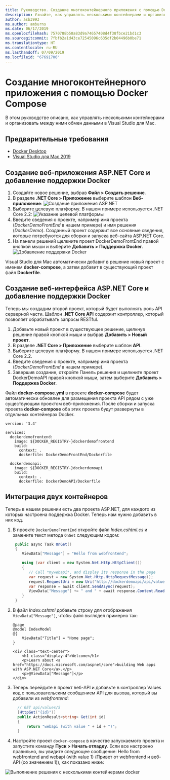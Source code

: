 ```yaml
---
title: Руководство. Создание многоконтейнерного приложения с помощью Docker Compose
description: Узнайте, как управлять несколькими контейнерами и организовать между ними обмен данными в Visual Studio для Mac
author: asb3993
ms.author: amburns
ms.date: 06/17/2019
ms.openlocfilehash: 7570788b50a83d9a74657408d4f38fbce21bd1c3
ms.sourcegitcommit: 7fbfb2a1d43ce72545096c635df2b04496b0be71
ms.translationtype: HT
ms.contentlocale: ru-RU
ms.lasthandoff: 07/09/2019
ms.locfileid: "67691706"
---
```

# <a name="create-a-multi-container-app-with-docker-compose"></a>Создание многоконтейнерного приложения с помощью Docker Compose

В этом руководстве описано, как управлять несколькими контейнерами и организовать между ними обмен данными в Visual Studio для Mac.

## <a name="prerequisites"></a>Предварительные требования

* [Docker Desktop](https://hub.docker.com/editions/community/docker-ce-desktop-mac)
* [Visual Studio для Mac 2019](https://visualstudio.microsoft.com/vs/mac)

## <a name="create-an-aspnet-core-web-application-and-add-docker-support"></a>Создание веб-приложения ASP.NET Core и добавление поддержки Docker

1. Создайте новое решение, выбрав **Файл > Создать решение**.
1. В разделе **.NET Core > Приложение** выберите шаблон **Веб-приложение**: ![Создание приложения ASP.NET](media/docker-quickstart-1.png)
1. Выберите целевую платформу. В нашем примере используется .NET Core 2.2: ![Указание целевой платформы](media/docker-quickstart-2.png)
1. Введите сведения о проекте, например имя проекта (_DockerDemoFrontEnd_ в нашем примере) и имя решения (_DockerDemo_). Созданный проект содержит все основные сведения, которые потребуются для сборки и запуска веб-сайта ASP.NET Core.
1. На панели решений щелкните проект DockerDemoFrontEnd правой кнопкой мыши и выберите **Добавить > Поддержка Docker**. ![Добавление поддержки Docker](media/docker-quickstart-3.png)

Visual Studio для Mac автоматически добавит в решение новый проект с именем **docker-compose**, а затем добавит в существующий проект файл **Dockerfile**.

## <a name="create-an-aspnet-core-web-api-and-add-docker-support"></a>Создание веб-интерфейса ASP.NET Core и добавление поддержки Docker

Теперь мы создадим второй проект, который будет выполнять роль API серверной части. Шаблон **.NET Core API** содержит контроллер, который позволяет обрабатывать запросы RESTful.

1. Добавьте новый проект в существующее решение, щелкнув решение правой кнопкой мыши и выбрав **Добавить > Новый проект**.
1. В разделе **.NET Core > Приложение** выберите шаблон **API**.
1. Выберите целевую платформу. В нашем примере используется .NET Core 2.2.
1. Введите сведения о проекте, например имя проекта (_DockerDemoFrontEnd_ в нашем примере).
1. Завершив создание, откройте Панель решения и щелкните проект DockerDemoAPI правой кнопкой мыши, затем выберите **Добавить > Поддержка Docker**.

Файл **docker-compose.yml** в проекте **docker-compose** будет автоматически обновлен для размещения проекта API рядом с уже существующим проектом веб-приложения. После сборки и запуска проекта **docker-compose** оба этих проекта будут развернуты в отдельных контейнерах Docker.

```
version: '3.4'

services:
  dockerdemofrontend:
    image: ${DOCKER_REGISTRY-}dockerdemofrontend
    build:
      context: .
      dockerfile: DockerDemoFrontEnd/Dockerfile

  dockerdemoapi:
    image: ${DOCKER_REGISTRY-}dockerdemoapi
    build:
      context: .
      dockerfile: DockerDemoAPI/Dockerfile
```

## <a name="integrate-the-two-containers"></a>Интеграция двух контейнеров

Теперь в нашем решении есть два проекта ASP.NET, для каждого из которых настроена поддержка Docker. Теперь нам нужно добавить в них код.

1. В проекте `DockerDemoFrontEnd` откройте файл *Index.cshtml.cs* и замените текст метода `OnGet` следующим кодом:

   ```csharp
    public async Task OnGet()
    {
       ViewData["Message"] = "Hello from webfrontend";

       using (var client = new System.Net.Http.HttpClient())
       {
          // Call *mywebapi*, and display its response in the page
          var request = new System.Net.Http.HttpRequestMessage();
          request.RequestUri = new Uri("http://dockerdemoapi/api/values/1");
          var response = await client.SendAsync(request);
          ViewData["Message"] += " and " + await response.Content.ReadAsStringAsync();
       }
    }
   ```

1. В файл *Index.cshtml* добавьте строку для отображения `ViewData["Message"]`, чтобы файл выглядел примерно так:

      ```cshtml
      @page
      @model IndexModel
      @{
          ViewData["Title"] = "Home page";
      }

      <div class="text-center">
          <h1 class="display-4">Welcome</h1>
          <p>Learn about <a href="https://docs.microsoft.com/aspnet/core">building Web apps with ASP.NET Core</a>.</p>
          <p>@ViewData["Message"]</p>
      </div>
      ```

1. Теперь перейдите в проект веб-API и добавьте в контроллер Values код с пользовательским сообщением API для вызова, который вы добавили из *webfrontend*:

      ```csharp
        // GET api/values/5
        [HttpGet("{id}")]
        public ActionResult<string> Get(int id)
        {
            return "webapi (with value " + id + ")";
        }
      ```

1. Настройте проект `docker-compose` в качестве запускаемого проекта и запустите команду **Пуск > Начать отладку**. Если все настроено правильно, вы увидите следующее сообщение: Hello from webfrontend and webapi (with value 1) (Привет от webfrontend и веб-API (со значением 1)), как показано ниже:

![Выполнение решения с несколькими контейнерами docker](media/docker-multicontainer-debug.png)
